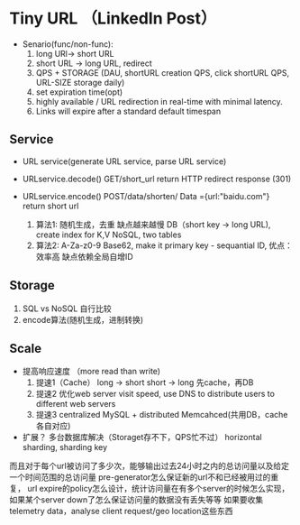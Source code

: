 # Tiny URL （LinkedIn Post）

- Senario(func/non-func): 
   1. long URl-> short URL 
   2. short URL -> long URL, redirect
   3. QPS + STORAGE (DAU, shortURL creation QPS, click shortURL QPS, URL-SIZE storage daily)
   4. set expiration time(opt)
   5. highly available / URL redirection in real-time with minimal latency.
   6. Links will expire after a standard default timespan

## Service
- URL service(generate URL service, parse URL service)

- URLservice.decode() GET/short_url return HTTP redirect response (301)
   
- URLservice.encode() POST/data/shorten/ Data ={url:"baidu.com"} return short url
  1. 算法1: 随机生成，去重 缺点越来越慢 DB（short key -> long URL), create index for K,V  NoSQL, two tables
  2. 算法2: A-Za-z0-9 Base62, make it primary key - sequantial ID, 优点：效率高  缺点依赖全局自增ID

## Storage
   1. SQL vs NoSQL 自行比较
   2. encode算法(随机生成，进制转换)

## Scale
- 提高响应速度 （more read than write)
  1. 提速1（Cache） long -> short  short -> long 先cache，再DB
  2. 提速2 优化web server visit speed, use DNS to distribute users to different web servers
  3. 提速3 centralized MySQL + distributed Memcahced(共用DB，cache各自对应)
- 扩展？ 多台数据库解决（Storaget存不下，QPS忙不过） horizontal sharding, sharding key


而且对于每个url被访问了多少次，能够输出过去24小时之内的总访问量以及给定一个时间范围的总访问量
pre-generator怎么保证新的url不和已经被用过的重复，
url expire的policy怎么设计，统计访问量在有多个server的时候怎么实现，
如果某个server down了怎么保证访问量的数据没有丢失等等
如果要收集telemetry data，analyse client request/geo location这些东西
